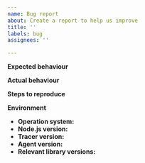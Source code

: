 ```yaml
---
name: Bug report
about: Create a report to help us improve
title: ''
labels: bug
assignees: ''

---
```


**Expected behaviour**
<!-- What should be happening. -->

**Actual behaviour**
<!-- What should be happening. -->

**Steps to reproduce**
<!-- How can we reproduce this issue in order to diagnose it? Code snippets and
sample apps are encouraged! -->

**Environment**

* **Operation system:**
* **Node.js version:**
* **Tracer version:**
* **Agent version:**
* **Relevant library versions:**

<!-- If possible, please also provide the parts of your package.json that you're
able to share. -->
